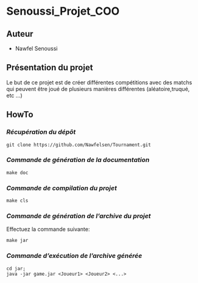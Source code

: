 # Senoussi_Projet_COO

## **Auteur**

- Nawfel Senoussi

## **Présentation du projet**

Le but de ce projet est de créer différentes compétitions avec des matchs qui peuvent être joué de plusieurs manières différentes (aléatoire,truqué, etc ...)


## **HowTo**

### *Récupération du dépôt*

```
git clone https://github.com/Nawfelsen/Tournament.git
```

### *Commande de génération de la documentation*

```
make doc
```

### *Commande de compilation du projet*

```
make cls
```

### *Commande de génération de l’archive du projet*

Effectuez la commande suivante:

```
make jar
```

### *Commande d’exécution de l’archive générée*

```
cd jar;
java -jar game.jar <Joueur1> <Joueur2> <...>
```